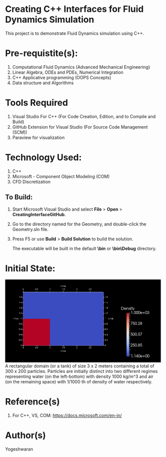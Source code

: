 # Creating C++ Interfaces for Fluid Dynamics Simulation
This project is to demonstrate Fluid Dynamics simulation using C++. 

# Pre-requistite(s):
1) Computational Fluid Dynamics (Advanced Mechanical Engineering)
2) Linear Algebra, ODEs and PDEs, Numerical Integration 
3) C++ Applicative programming (OOPS Concepts)
4) Data structure and Algorithms

# Tools Required
1) Visual Studio For C++ (For Code Creation, Edition, and to Compile and Build)
2) GitHub Extension for Visual Studio (For Source Code Management (SCM))
3) Paraview for visualization

# Technology Used:
1) C++ 
2) Microsoft - Component Object Modeling (COM)
3) CFD Discretization

To Build:
----------------
1.  Start Microsoft Visual Studio and select **File** \> **Open** \> **CreatingInterfaceGitHub**.
2.  Go to the directory named for the Geometry, and double-click the Geometry.sln file.
3.  Press F5 or use **Build** \> **Build Solution** to build the solution.

    The executable will be built in the default **\\bin** or **\\bin\\Debug** directory.

# Initial State:
![Density](Output/Density.JPG "Initial Condition Screenshot")
A rectangular domain (or a tank) of size 3 x 2 meters containing a total of 300 x  200 particles.
Particles are initially distinct into two different regimes representing water (on the left-bottom) with density 1000 kg/m^3 
and air (on the remaining space) with 1/1000 th of density of water respectively.

# Reference(s)
1) For C++, VS, COM: https://docs.microsoft.com/en-in/

# Author(s)
Yogeshwaran

